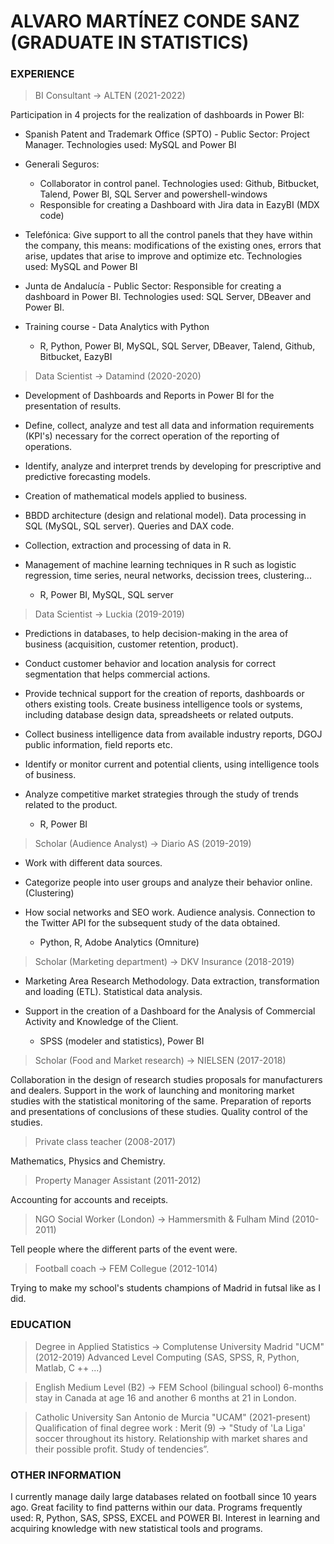 # ALVARO MARTÍNEZ CONDE SANZ (GRADUATE IN STATISTICS)

### EXPERIENCE

> BI Consultant -> ALTEN (2021-2022)

Participation in 4 projects for the realization of dashboards in Power BI:

* Spanish Patent and Trademark Office (SPTO) - Public Sector: Project Manager. Technologies used: MySQL and Power BI
* Generali Seguros: 
  + Collaborator in control panel. Technologies used: Github, Bitbucket, Talend, Power BI, SQL Server and powershell-windows
  + Responsible for creating a Dashboard with Jira data in EazyBI (MDX code)
* Telefónica: Give support to all the control panels that they have within the company, this means: modifications of the existing ones, errors that arise, updates that arise to improve and optimize etc. Technologies used: MySQL and Power BI
* Junta de Andalucía - Public Sector: Responsible for creating a dashboard in Power BI. Technologies used: SQL Server, DBeaver and Power BI.
* Training course - Data Analytics with Python

  + R, Python, Power BI, MySQL, SQL Server, DBeaver, Talend, Github, Bitbucket, EazyBI

> Data Scientist -> Datamind (2020-2020)

* Development of Dashboards and Reports in Power BI for the presentation of results.
* Define, collect, analyze and test all data and information requirements (KPI's) necessary for the correct operation of the reporting of operations.
* Identify, analyze and interpret trends by developing for prescriptive and predictive forecasting models.
* Creation of mathematical models applied to business.
* BBDD architecture (design and relational model). Data processing in SQL (MySQL, SQL server). Queries and DAX code.
* Collection, extraction and processing of data in R.
* Management of machine learning techniques in R such as logistic regression, time series, neural networks, decission trees, clustering...

  + R, Power BI, MySQL, SQL server

> Data Scientist -> Luckia (2019-2019)

* Predictions in databases, to help decision-making in the area of business (acquisition, customer retention, product).
* Conduct customer behavior and location analysis for correct segmentation that helps commercial actions.
* Provide technical support for the creation of reports, dashboards or others existing tools. Create business intelligence tools or systems, including database design data, spreadsheets or related outputs.
* Collect business intelligence data from available industry reports, DGOJ public information, field reports etc.
* Identify or monitor current and potential clients, using intelligence tools of business.
* Analyze competitive market strategies through the study of trends related to the product.

  + R, Power BI

> Scholar (Audience Analyst) -> Diario AS (2019-2019)

* Work with different data sources.
* Categorize people into user groups and analyze their behavior online. (Clustering)
* How social networks and SEO work. Audience analysis. Connection to the Twitter API for the subsequent study of the data obtained. 

  + Python, R, Adobe Analytics (Omniture)

> Scholar (Marketing department) -> DKV Insurance (2018-2019)

* Marketing Area Research Methodology.
Data extraction, transformation and loading (ETL).
Statistical data analysis.
* Support in the creation of a Dashboard for the Analysis of Commercial Activity and Knowledge of the Client.

  + SPSS (modeler and statistics), Power BI

> Scholar (Food and Market research) -> NIELSEN (2017-2018)

Collaboration in the design of research studies proposals for manufacturers and
dealers. Support in the work of launching and monitoring market studies
with the statistical monitoring of the same. Preparation of reports and presentations of
conclusions of these studies. Quality control of the studies.

> Private class teacher (2008-2017)

Mathematics, Physics and Chemistry.

> Property Manager Assistant (2011-2012)

Accounting for accounts and receipts.

> NGO Social Worker (London) -> Hammersmith & Fulham Mind (2010-2011)

Tell people where the different parts of the event were.

> Football coach -> FEM Collegue (2012-1014)

Trying to make my school's students champions of Madrid in futsal like as I did.
                          
### EDUCATION

> Degree in Applied Statistics -> Complutense University Madrid "UCM" (2012-2019)
Advanced Level Computing (SAS, SPSS, R, Python, Matlab, C ++ ...)

> English Medium Level (B2) -> FEM School (bilingual school)
6-months stay in Canada at age 16 and another 6 months at 21 in London.

> Catholic University San Antonio de Murcia "UCAM" (2021-present)
Qualification of final degree work : Merit (9) -> "Study of 'La Liga' soccer throughout its history. Relationship with market shares and their possible profit. Study of tendencies”.

### OTHER INFORMATION

I currently manage daily large databases related on football since 10 years ago. Great facility to find patterns within our data. Programs frequently used: R, Python, SAS, SPSS, EXCEL and POWER BI.
Interest in learning and acquiring knowledge with new statistical tools and programs.
                          
